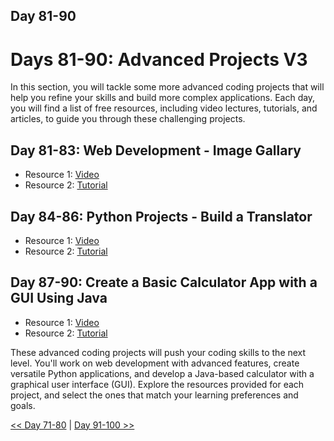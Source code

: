 
## Day 81-90

# Days 81-90: Advanced Projects V3

In this section, you will tackle some more advanced coding projects that will help you refine your skills and build more complex applications. Each day, you will find a list of free resources, including video lectures, tutorials, and articles, to guide you through these challenging projects.

## Day 81-83: Web Development - Image Gallary

- Resource 1: [Video](https://youtu.be/sHG3Sf6XN9g?si=AveYAJydllEKRvBw)
- Resource 2: [Tutorial](https://www.geeksforgeeks.org/how-to-make-image-gallery-using-html-css-and-javascript/)


## Day 84-86: Python Projects - Build a Translator 

- Resource 1: [Video](https://youtu.be/3ydfbFFrPWE?si=ZzcvE2WPyPxqQOuo)
- Resource 2: [Tutorial](https://thepythoncode.com/article/build-a-gui-language-translator-tkinter-python)


## Day 87-90: Create a Basic Calculator App with a GUI Using Java
- Resource 1: [Video](https://youtu.be/dfhmTyRTCSQ?si=g562sagVeyMNUEJQ)
- Resource 2: [Tutorial](https://www.geeksforgeeks.org/java-swing-simple-calculator/)


These advanced coding projects will push your coding skills to the next level. You'll work on web development with advanced features, create versatile Python applications, and develop a Java-based calculator with a graphical user interface (GUI). Explore the resources provided for each project, and select the ones that match your learning preferences and goals.

[<< Day 71-80](../Day_71-80/Day_71-80.md) | [Day 91-100 >>](../Day_91-100/Day_91-100.md)